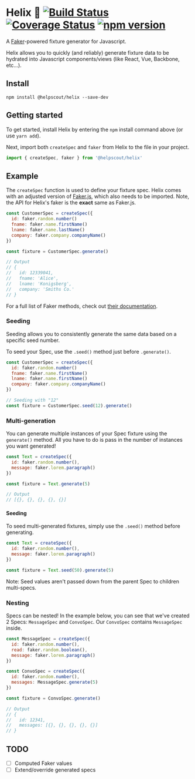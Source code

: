 # Helix 💠 [![Build Status](https://travis-ci.org/helpscout/helix.svg?branch=master)](https://travis-ci.org/helpscout/helix) [![Coverage Status](https://coveralls.io/repos/github/helpscout/helix/badge.svg?branch=master)](https://coveralls.io/github/helpscout/helix?branch=master) [![npm version](https://badge.fury.io/js/%40helpscout%2Fhelix.svg)](https://badge.fury.io/js/%40helpscout%2Fhelix)

A [Faker](https://github.com/marak/Faker.js/)-powered fixture generator for Javascript.

Helix allows you to quickly (and reliably) generate fixture data to be hydrated into Javascript components/views (like React, Vue, Backbone, etc…).


## Install

```
npm install @helpscout/helix --save-dev
```


## Getting started

To get started, install Helix by entering the `npm` install command above (or use `yarn add`).

Next, import both `createSpec` and `faker` from Helix to the file in your project.

```js
import { createSpec, faker } from '@helpscout/helix'
```


## Example

The `createSpec` function is used to define your fixture spec. Helix comes with an adjusted version of [Faker.js](https://github.com/marak/Faker.js/), which also needs to be imported. Note, the API for Helix's faker is the **exact** same as Faker.js.

```js
const CustomerSpec = createSpec({
  id: faker.random.number()
  fname: faker.name.firstName()
  lname: faker.name.lastName()
  company: faker.company.companyName()
})

const fixture = CustomerSpec.generate()

// Output
// {
//   id: 12339041,
//   fname: 'Alice',
//   lname: 'Konigsberg',
//   company: 'Smiths Co.'
// }
```

For a full list of Faker methods, check out [their documentation](https://github.com/marak/Faker.js/#api-methods).


### Seeding

Seeding allows you to consistently generate the same data based on a specific seed number.

To seed your Spec, use the `.seed()` method just before `.generate()`.

```js
const CustomerSpec = createSpec({
  id: faker.random.number()
  fname: faker.name.firstName()
  lname: faker.name.firstName()
  company: faker.company.companyName()
})

// Seeding with "12"
const fixture = CustomerSpec.seed(12).generate()
```


### Multi-generation

You can generate multiple instances of your Spec fixture using the `generate()` method. All you have to do is pass in the number of instances you want generated!

```js
const Text = createSpec({
  id: faker.random.number(),
  message: faker.lorem.paragraph()
})

const fixture = Text.generate(5)

// Output
// [{}, {}, {}, {}, {}]
```

#### Seeding

To seed multi-generated fixtures, simply use the `.seed()` method before generating.

```js
const Text = createSpec({
  id: faker.random.number(),
  message: faker.lorem.paragraph()
})

const fixture = Text.seed(50).generate(5)
```

Note: Seed values aren't passed down from the parent Spec to children multi-specs.



### Nesting

Specs can be nested! In the example below, you can see that we've created 2 Specs: `MessageSpec` and `ConvoSpec`. Our `ConvoSpec` contains `MessageSpec` inside.

```js
const MessageSpec = createSpec({
  id: faker.random.number(),
  read: faker.random.boolean(),
  message: faker.lorem.paragraph()
})

const ConvoSpec = createSpec({
  id: faker.random.number(),
  messages: MessageSpec.generate(5)
})

const fixture = ConvoSpec.generate()

// Output
// {
//   id: 12341,
//   messages: [{}, {}, {}, {}, {}]
// }
```


## TODO

* [ ] Computed Faker values
* [ ] Extend/override generated specs
